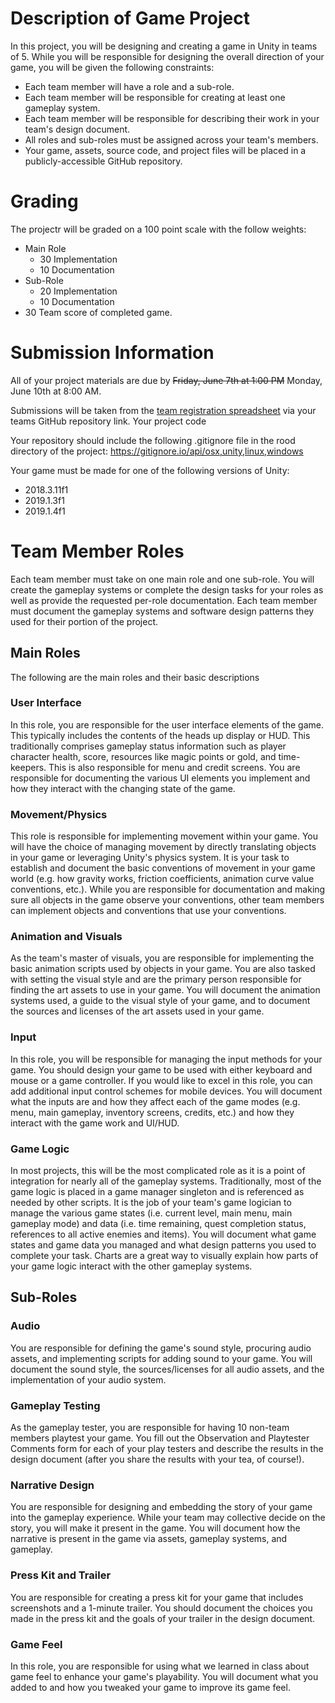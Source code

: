 # Description of Game Project

In this project, you will be designing and creating a game in Unity in teams of 5. While you will be responsible for designing the overall direction of your game, you will be given the following constraints:
* Each team member will have a role and a sub-role.
* Each team member will be responsible for creating at least one gameplay system.
* Each team member will be responsible for describing their work in your team's design document. 
* All roles and sub-roles must be assigned across your team's members.
* Your game, assets, source code, and project files will be placed in a publicly-accessible GitHub repository.

# Grading

The projectr will be graded on a 100 point scale with the follow weights:
* Main Role
  * 30 Implementation
  * 10 Documentation
* Sub-Role
  * 20 Implementation
  * 10 Documentation
* 30 Team score of completed game.

# Submission Information

All of your project materials are due by ~~Friday, June 7th at 1:00 PM~~ Monday, June 10th at 8:00 AM.

Submissions will be taken from the [team registration spreadsheet](https://docs.google.com/spreadsheets/d/1XJzAVba3Xv8tIHESsGGHAMc50W8S9ytrXSrFoPadhlU/edit?usp=sharing) via your teams GitHub repository link. Your project code

Your repository should include the following .gitignore file in the rood directory of the project: https://gitignore.io/api/osx,unity,linux,windows

Your game must be made for one of the following versions of Unity:
* 2018.3.11f1
* 2019.1.3f1
* 2019.1.4f1

# Team Member Roles

Each team member must take on one main role and one sub-role. You will create the gameplay systems or complete the design tasks for your roles as well as provide the requested per-role documentation. Each team member must document the gameplay systems and software design patterns they used for their portion of the project.

## Main Roles

The following are the main roles and their basic descriptions

### User Interface

In this role, you are responsible for the user interface elements of the game. This typically includes the contents of the heads up display or HUD. This traditionally comprises gameplay status information such as player character health, score, resources like magic points or gold,  and time-keepers. This is also responsible for menu and credit screens. You are responsible for documenting the various UI elements you implement and how they interact with the changing state of the game.

### Movement/Physics

This role is responsible for implementing movement within your game. You will have the choice of managing movement by directly translating objects in your game or leveraging Unity's physics system. It is your task to establish and document the basic conventions of movement in your game world (e.g. how gravity works, friction coefficients, animation curve value conventions, etc.). While you are responsible for documentation and making sure all objects in the game observe your conventions, other team members can implement objects and conventions that use your conventions.

### Animation and Visuals

As the team's master of visuals, you are responsible for implementing the basic animation scripts used by objects in your game. You are also tasked with setting the visual style and are the primary person responsible for finding the art assets to use in your game. You will document the animation systems used, a guide to the visual style of your game, and to document the sources and licenses of the art assets used in your game. 

### Input

In this role, you will be responsible for managing the input methods for your game. You should design your game to be used with either keyboard and mouse or a game controller. If you would like to excel in this role, you can add additional input control schemes for mobile devices. You will document what the inputs are and how they affect each of the game modes (e.g. menu, main gameplay, inventory screens, credits, etc.) and how they interact with the game work and UI/HUD.

### Game Logic

In most projects, this will be the most complicated role as it is a point of integration for nearly all of the gameplay systems. Traditionally, most of the game logic is placed in a game manager singleton and is referenced as needed by other scripts. It is the job of your team's game logician to manage the various game states (i.e. current level, main menu, main gameplay mode) and data (i.e. time remaining, quest completion status, references to all active enemies and items).  You will document what game states and game data you managed and what design patterns you used to complete your task. Charts are a great way to visually explain how parts of your game logic interact with the other gameplay systems.

## Sub-Roles

### Audio

You are responsible for defining the game's sound style, procuring audio assets, and implementing scripts for adding sound to your game. You will document the sound style, the sources/licenses for all audio assets, and the implementation of your audio system.

### Gameplay Testing

As the gameplay tester, you are responsible for having 10 non-team members playtest your game. You fill out the Observation and Playtester Comments form for each of your play testers and describe the results in the design document (after you share the results with your tea, of course!). 

### Narrative Design

You are responsible for designing and embedding the story of your game into the gameplay experience. While your team may collective decide on the story, you will make it present in the game. You will document how the narrative is present in the game via assets, gameplay systems, and gameplay.

### Press Kit and Trailer

You are responsible for creating a press kit for your game that includes screenshots and a 1-minute trailer. You should document the choices you made in the press kit and the goals of your trailer in the design document.

### Game Feel

In this role, you are responsible for using what we learned in class about game feel to enhance your game's playability. You will document what you added to and how you tweaked your game to improve its game feel.


